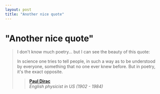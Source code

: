 ```yaml
---
layout: post
title: "Another nice quote"
---
```

"Another nice quote"
===
> I don't know much poetry... but I can see the beauty of this quote:  
>   
> In science one tries to tell people, in such a way as to be understood by everyone, something that no one ever knew before. But in poetry, it's the exact opposite.
> > 
> > **[Paul Dirac][0]**  
> > _English physicist in US (1902 - 1984)_
> 
>   
> 



[0]: http://www.quotationspage.com/quotes/Paul_Dirac/
